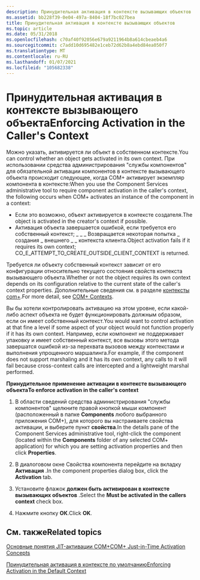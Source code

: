 ```yaml
---
description: Принудительная активация в контексте вызывающих объектов
ms.assetid: bb228f39-0e04-497a-8404-18f7bc027bea
title: Принудительная активация в контексте вызывающих объектов
ms.topic: article
ms.date: 05/31/2018
ms.openlocfilehash: c70af40f92056e679a9211964b8a614cbeaeb4a6
ms.sourcegitcommit: c7add10d695482e1ceb72d62b8a4ebd84ea050f7
ms.translationtype: MT
ms.contentlocale: ru-RU
ms.lasthandoff: 01/07/2021
ms.locfileid: "105682338"
---
```

# <a name="enforcing-activation-in-the-callers-context"></a><span data-ttu-id="a550b-103">Принудительная активация в контексте вызывающего объекта</span><span class="sxs-lookup"><span data-stu-id="a550b-103">Enforcing Activation in the Caller's Context</span></span>

<span data-ttu-id="a550b-104">Можно указать, активируется ли объект в собственном контексте.</span><span class="sxs-lookup"><span data-stu-id="a550b-104">You can control whether an object gets activated in its own context.</span></span> <span data-ttu-id="a550b-105">При использовании средства администрирования "службы компонентов" для обязательной активации компонентов в контексте вызывающего объекта происходит следующее, когда COM+ активирует экземпляр компонента в контексте:</span><span class="sxs-lookup"><span data-stu-id="a550b-105">When you use the Component Services administrative tool to require component activation in the caller's context, the following occurs when COM+ activates an instance of the component in a context:</span></span>

-   <span data-ttu-id="a550b-106">Если это возможно, объект активируется в контексте создателя.</span><span class="sxs-lookup"><span data-stu-id="a550b-106">The object is activated in the creator's context if possible.</span></span>
-   <span data-ttu-id="a550b-107">Активация объекта завершается ошибкой, если требуется его собственный контекст; \_ \_ \_ Возвращается некоторая попытка \_ создания \_ внешнего \_ \_ контекста клиента.</span><span class="sxs-lookup"><span data-stu-id="a550b-107">Object activation fails if it requires its own context; CO\_E\_ATTEMPT\_TO\_CREATE\_OUTSIDE\_CLIENT\_CONTEXT is returned.</span></span>

<span data-ttu-id="a550b-108">Требуется ли объекту собственный контекст зависит от его конфигурации относительно текущего состояния свойств контекста вызывающего объекта.</span><span class="sxs-lookup"><span data-stu-id="a550b-108">Whether or not the object requires its own context depends on its configuration relative to the current state of the caller's context properties.</span></span> <span data-ttu-id="a550b-109">Дополнительные сведения см. в разделе [контексты com+](com--contexts.md).</span><span class="sxs-lookup"><span data-stu-id="a550b-109">For more detail, see [COM+ Contexts](com--contexts.md).</span></span>

<span data-ttu-id="a550b-110">Вы бы хотели контролировать активацию на этом уровне, если какой-либо аспект объекта не будет функционировать должным образом, если он имеет собственный контекст.</span><span class="sxs-lookup"><span data-stu-id="a550b-110">You would want to control activation at that fine a level if some aspect of your object would not function properly if it has its own context.</span></span> <span data-ttu-id="a550b-111">Например, если компонент не поддерживает упаковку и имеет собственный контекст, все вызовы этого метода завершатся ошибкой из-за перехвата вызовов между контекстами и выполнения упрощенного маршалинга.</span><span class="sxs-lookup"><span data-stu-id="a550b-111">For example, if the component does not support marshaling and it has its own context, any calls to it will fail because cross-context calls are intercepted and a lightweight marshal performed.</span></span>

<span data-ttu-id="a550b-112">**Принудительное применение активации в контексте вызывающего объекта**</span><span class="sxs-lookup"><span data-stu-id="a550b-112">**To enforce activation in the caller's context**</span></span>

1.  <span data-ttu-id="a550b-113">В области сведений средства администрирования "службы компонентов" щелкните правой кнопкой мыши компонент (расположенный в папке **Components** любого выбранного приложения COM+), для которого вы настраиваете свойства активации, и выберите пункт **свойства**.</span><span class="sxs-lookup"><span data-stu-id="a550b-113">In the details pane of the Component Services administrative tool, right-click the component (located within the **Components** folder of any selected COM+ application) for which you are setting activation properties and then click **Properties**.</span></span>

2.  <span data-ttu-id="a550b-114">В диалоговом окне Свойства компонента перейдите на вкладку **Активация** .</span><span class="sxs-lookup"><span data-stu-id="a550b-114">In the component properties dialog box, click the **Activation** tab.</span></span>

3.  <span data-ttu-id="a550b-115">Установите флажок **должен быть активирован в контексте вызывающих объектов** .</span><span class="sxs-lookup"><span data-stu-id="a550b-115">Select the **Must be activated in the callers context** check box.</span></span>

4.  <span data-ttu-id="a550b-116">Нажмите кнопку **ОК**.</span><span class="sxs-lookup"><span data-stu-id="a550b-116">Click **OK**.</span></span>

## <a name="related-topics"></a><span data-ttu-id="a550b-117">См. также</span><span class="sxs-lookup"><span data-stu-id="a550b-117">Related topics</span></span>

<dl> <dt>

[<span data-ttu-id="a550b-118">Основные понятия JIT-активации COM+</span><span class="sxs-lookup"><span data-stu-id="a550b-118">COM+ Just-in-Time Activation Concepts</span></span>](com--just-in-time-activation-concepts.md)
</dt> <dt>

[<span data-ttu-id="a550b-119">Принудительная активация в контексте по умолчанию</span><span class="sxs-lookup"><span data-stu-id="a550b-119">Enforcing Activation in the Default Context</span></span>](enforcing-activation-in-the-default-context.md)
</dt> </dl>

 

 



